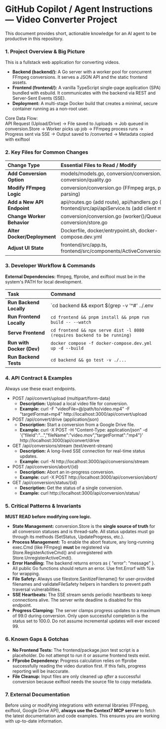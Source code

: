 # **GitHub Copilot / Agent Instructions — Video Converter Project**

This document provides short, actionable knowledge for an AI agent to be productive in this repository.

### **1\. Project Overview & Big Picture**

This is a fullstack web application for converting videos.

* **Backend (backend/):** A Go server with a worker pool for concurrent FFmpeg conversions. It serves a JSON API and the static frontend assets.  
* **Frontend (frontend/):** A vanilla TypeScript single-page application (SPA) bundled with esbuild. It communicates with the backend via REST and Server-Sent Events (SSE).  
* **Deployment:** A multi-stage Docker build that creates a minimal, secure container running as a non-root user.

Core Data Flow:  
API Request (Upload/Drive) → File saved to /uploads → Job queued in conversion.Store → Worker picks up job → FFmpeg process runs → Progress sent via SSE → Output saved to /converted → Metadata copied with exiftool

### **2\. Key Files for Common Changes**

| Change Type | Essential Files to Read / Modify |
| :---- | :---- |
| **Add Conversion Option** | models/models.go, conversion/conversion.go, conversion/quality.go |
| **Modify FFmpeg Logic** | conversion/conversion.go (FFmpeg args, progress parsing) |
| **Add a New API Endpoint** | api/routes.go (add route), api/handlers.go (add handler), frontend/src/api/apiService.ts (add client method) |
| **Change Worker Behavior** | conversion/conversion.go (worker()/QueueJob()), conversion/store.go |
| **Alter Docker/Deployment** | Dockerfile, docker/entrypoint.sh, docker-compose.dev.yml |
| **Adjust UI State** | frontend/src/app.ts, frontend/src/components/ActiveConversionsComponent.ts |

### **3\. Developer Workflow & Commands**

**External Dependencies:** ffmpeg, ffprobe, and exiftool must be in the system's PATH for local development.

| Task | Command |
| :---- | :---- |
| **Run Backend Locally** | `cd backend && export $(grep -v '^\#' ../.env | xargs) && go run ./cmd/server/main.go` |
| **Run Frontend Locally** | `cd frontend && pnpm install && pnpm run build -- --watch` |
| **Serve Frontend** | `cd frontend && npx serve dist -l 8080 (requires backend to be running)` |
| **Run with Docker (Dev)** | `docker compose -f docker-compose.dev.yml up -d --build` |
| **Run Backend Tests** | `cd backend && go test -v ./...` |

### **4\. API Contract & Examples**

Always use these exact endpoints.

* POST /api/convert/upload (multipart/form-data)  
  * **Description:** Upload a local video file for conversion.  
  * **Example:** curl -F "videoFile=@/path/to/video.mp4" -F "targetFormat=mp4" http://localhost:3000/api/convert/upload  
* POST /api/convert/drive (application/json)  
  * **Description:** Start a conversion from a Google Drive file.  
  * **Example:** curl -X POST -H "Content-Type: application/json" -d '{"fileId":"...","fileName":"video.mov","targetFormat":"mp4"}' http://localhost:3000/api/convert/drive  
* GET /api/conversions/stream (text/event-stream)  
  * **Description:** A long-lived SSE connection for real-time status updates.  
  * **Example:** curl -N http://localhost:3000/api/conversions/stream  
* POST /api/conversion/abort/{id}  
  * **Description:** Abort an in-progress conversion.  
  * **Example:** curl -X POST http://localhost:3000/api/conversion/abort/<conversionId>  
* GET /api/conversion/status/{id}  
  * **Description:** Get the status of a single conversion.
  * **Example:** curl http://localhost:3000/api/conversion/status/<conversionId>

### **5\. Critical Patterns & Invariants**

**MUST READ before modifying core logic.**

* **State Management:** conversion.Store is the **single source of truth** for all conversion statuses and is thread-safe. All status updates must go through its methods (SetStatus, UpdateProgress, etc.).  
* **Process Management:** To enable the abort feature, any long-running exec.Cmd (like FFmpeg) **must** be registered via Store.RegisterActiveCmd() and unregistered with Store.UnregisterActiveCmd().  
* **Error Handling:** The backend returns errors as { "error": "message" }. All public Go functions should return an error. Use fmt.Errorf with %w for wrapping.  
* **File Safety:** Always use filestore.SanitizeFilename() for user-provided filenames and validateFileSafety helpers in handlers to prevent path traversal vulnerabilities.  
* **SSE Heartbeats:** The SSE stream sends periodic heartbeats to keep connections alive. The server write deadline is disabled for this endpoint.  
* **Progress Clamping:** The server clamps progress updates to a maximum of 99.0 during conversion. Only upon successful completion is the status set to 100.0. Do not assume incremental updates will ever exceed 99.

### **6\. Known Gaps & Gotchas**

* **No Frontend Tests:** The frontend/package.json test script is a placeholder. Do not attempt to run it or assume frontend tests exist.  
* **FFprobe Dependency:** Progress calculation relies on ffprobe successfully reading the video duration first. If this fails, progress reporting will be inaccurate.  
* **File Cleanup:** Input files are only cleaned up *after* a successful conversion because exiftool needs the source file to copy metadata.

### **7\. External Documentation**

Before using or modifying integrations with external libraries (FFmpeg, exiftool, Google Drive API), **always use the Context7 MCP server** to fetch the latest documentation and code examples. This ensures you are working with up-to-date information.